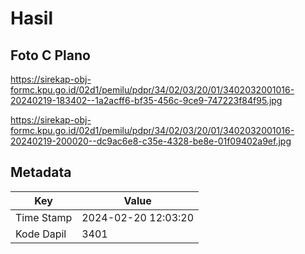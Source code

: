 # Hasil

## Foto C Plano

https://sirekap-obj-formc.kpu.go.id/02d1/pemilu/pdpr/34/02/03/20/01/3402032001016-20240219-183402--1a2acff6-bf35-456c-9ce9-747223f84f95.jpg

https://sirekap-obj-formc.kpu.go.id/02d1/pemilu/pdpr/34/02/03/20/01/3402032001016-20240219-200020--dc9ac6e8-c35e-4328-be8e-01f09402a9ef.jpg


## Metadata

| Key        | Value               |
| ---------- | ------------------- |
| Time Stamp | 2024-02-20 12:03:20 |
| Kode Dapil | 3401                |



